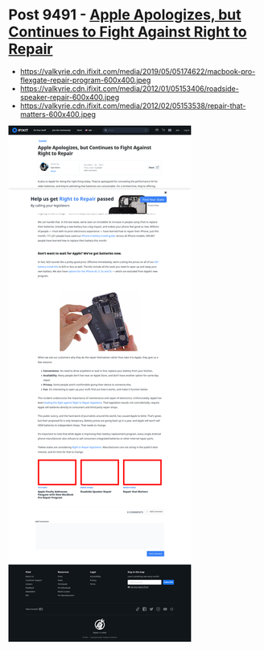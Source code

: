 # Post 9491 - [Apple Apologizes, but Continues to Fight Against Right to Repair](https://www.ifixit.com/News/9491/apple-batterygate)

- https://valkyrie.cdn.ifixit.com/media/2019/05/05174622/macbook-pro-flexgate-repair-program-600x400.jpeg
- https://valkyrie.cdn.ifixit.com/media/2012/01/05153406/roadside-speaker-repair-600x400.jpeg
- https://valkyrie.cdn.ifixit.com/media/2012/02/05153538/repair-that-matters-600x400.jpeg

![screencap](screenshots/210fd7b5-046d-4e56-b57e-531be3a139cf.png)
